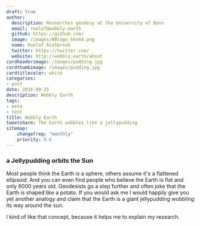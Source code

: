 ```yaml
---
draft: true
author:
  description: Researches geodesy at the University of Bonn
  email: roelof@wobbly.earth
  github: https://github.com/
  image: /images/WBlogo_64x64.png
  name: Roelof Rietbroek
  twitter: https://twitter.com/
  website: http://wobbly.earth/about
cardheaderimage: /images/pudding.jpg
cardthumbimage: /images/pudding.jpg
cardtitlecolor: white
categories:
- post
date: 2016-09-25
description: Wobbly Earth
tags:
- meta
- test
title: Wobbly Earth
tweetshare: The Earth wobbles like a jellypudding
sitemap:
    changefreq: "monthly"
    priority: 0.6
---
```


### a Jellypudding orbits the Sun

Most people think the Earth is a sphere, others assume it's a flattened ellipsoid. And you can even find people who believe the Earth is flat and only 6000 years old. Geodesists go a step further and often joke that the Earth is shaped like a potato. If you would ask me I would happily give you yet another analogy and claim that the Earth is a giant jellypudding wobbling its way around the sun. 

I kind of like that concept, because it helps me to explain my research.  
